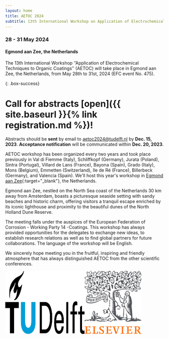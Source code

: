 ```yaml
---
layout: home
title: AETOC 2024
subtitle: 13th International Workshop on Application of Electrochemical Techniques to Organic Coatings
---
```


### 28 - 31 May 2024
#### Egmond aan Zee, the Netherlands

The 13th International Workshop ‘’Application of Electrochemical Techniques to Organic Coatings’’ (AETOC) will take place in Egmond aan Zee, the Netherlands, from May 28th to 31st, 2024 (EFC event No. 475).

{: .box-success}
# Call for abstracts [open]({{ site.baseurl }}{% link registration.md %})!

Abstracts should be **sent** by email to [aetoc2024@tudelft.nl](mailto:aetoc2024@tudelft.nl) by **Dec. 15, 2023**. **Acceptance notification** will be communicated within **Dec. 20, 2023**.

AETOC workshop has been organized every two years and took place previously in Val di Fiemme (Italy), Schliffkopf (Germany), Jurata (Poland), Sintra (Portugal), Villard de Lans (France), Bayona (Spain), Grado (Italy), Mons (Belgium), Emmetten (Switzerland), Ile de Ré (France), Billerbeck (Germany), and Valencia (Spain). We'll host this year's workshop in [Egmond aan Zee](https://en.wikipedia.org/wiki/Egmond_aan_Zee){:target="_blank"}, the Netherlands.

Egmond aan Zee, nestled on the North Sea coast of the Netherlands 30 km away from Amsterdam, boasts a picturesque seaside setting with sandy beaches and historic charm, offering visitors a tranquil escape enriched by its iconic lighthouse and proximity to the beautiful dunes of the North Holland Dune Reserve.

The meeting falls under the auspices of the European Federation of Corrosion - Working Party 14 -Coatings. This workshop has always provided opportunities for the delegates to exchange new ideas, to establish research relations as well as to find global partners for future collaborations. The language of the workshop will be English.

We sincerely hope meeting you in the fruitful, inspiring and friendly atmosphere that has always distinguished AETOC from the other scientific conferences.


<style>
.container {
  align-items: center; 
  float: left;
}
.image{
    float: left;
  padding: 5px;
}
</style>

<div style="display: flex; justify-content: space-between;">
  <a href="https://www.tudelft.nl/" target="_blank" style="flex: 1;">
    <img src="./assets/img/tud_logo.jpg" alt="TUD logo" style="height: 200px;">
  </a>
  <a href="https://www.elsevier.com/" target="_blank" style="flex: 1;">
    <img src="./assets/img/Elsevier_logo.png" alt=""Elsevier logo" style="height: 200px">
  </a>
</div>




